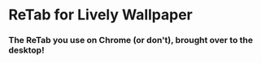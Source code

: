 # ReTab for Lively Wallpaper

### The ReTab you use on Chrome (or don't), brought over to the desktop!